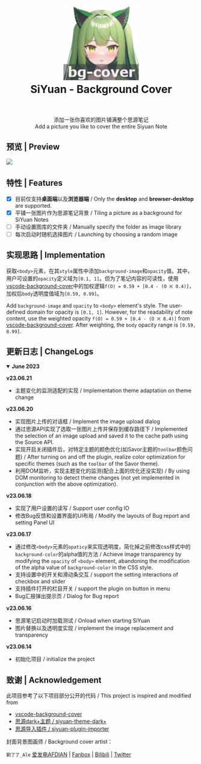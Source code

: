 <h1 align="center">
  <br>
    <img src="./icon.png" alt="logo" width="200">
  <br>
  SiYuan - Background Cover
  <br>
  <br>
</h1>

<p align="center">
添加一张你喜欢的图片铺满整个思源笔记
<br/>
Add a picture you like to cover the entire Siyuan Note
<br/>
</p>

## 预览 | Preview

![](https://cdn.jsdelivr.net/gh/HowcanoeWang/siyuan-plugin-background-cover/preview.png)

## 特性 | Features

- [x] 目前仅支持**桌面端**以及**浏览器端** / Only the **desktop** and **browser-desktop** are supported.
- [x] 平铺一张图片作为思源笔记背景 / Tiling a picture as a background for SiYuan Notes
- [ ] 手动设置图库的文件夹 / Manually specify the folder as image library
- [ ] 每次启动时随机选择图片 / Launching by choosing a random image

## 实现思路 | Implementation

获取`<body>`元素，在其`style`属性中添加`background-image`和`opacity`值。其中，用户可设置的`opacity`定义域为`[0.1, 1]`。但为了笔记内容的可读性，使用[vscode-background-cover](https://github.com/AShujiao/vscode-background-cover)中的加权逻辑`f(O) = 0.59 + [0.4 - (O ⨉ 0.4)]`，加权后`body`透明度值域为`[0.59, 0.99]`。

Add `background-image` and `opacity` to `<body>` element's style. The user-defined domain for opacity is `[0.1, 1]`. However, for the readability of note content, use the weighted opacity `f(O) = 0.59 + [0.4 - (O ⨉ 0.4)]` from [vscode-background-cover](https://github.com/AShujiao/vscode-background-cover). After weighting, the `body` opacity range is `[0.59, 0.99]`.


## 更新日志 | ChangeLogs

<details open>
<summary><b>June 2023</b></summary>

**v23.06.21**

- 主题变化的监测适配的实现 / Implementation theme adaptation on theme change

**v23.06.20**

- 实现图片上传的对话框 / Implement the image upload dialog
- 通过思源API实现了选取一张图片上传并保存到缓存路径下 / Implemented the selection of an image upload and saved it to the cache path using the Source API.
- 实现开启关闭插件后，对特定主题的颜色优化(如Savor主题的`toolbar`颜色问题) / After turning on and off the plugin, realize color optimization for specific themes (such as the `toolbar` of the Savor theme).
- 利用DOM监听，实现主题变化的监测(配合上面的优化还没实现) / By using DOM monitoring to detect theme changes (not yet implemented in conjunction with the above optimization).

**v23.06.18**

- 实现了用户设置的读写 / Support user config IO
- 修改Bug反馈和设置界面的UI布局 / Modify the layouts of Bug report and setting Panel UI

**v23.06.17**

- 通过修改`<body>`元素的`opaticy`来实现透明度，简化掉之前修改css样式中的`background-color`的alpha值的方法 / Achieve image transparency by modifying the `opacity` of `<body>` element, abandoning the modification of the alpha value of `background-color` in the CSS style.
- 支持设置中的开关和滑动条交互 / support the setting interactions of checkbox and slider
- 支持插件打开的栏目开关 / support the plugin on button in menu
- Bug汇报弹出提示页 / Dialog for Bug report

**v23.06.16**

- 思源笔记启动时加载测试 / Onload when starting SiYuan
- 图片替换以及透明度实现 / implement the image replacement and transparency 

**v23.06.14**

- 初始化项目 / initialize the project

</details>

## 致谢 | Acknowledgement

此项目参考了以下项目部分公开的代码 / This project is inspired and modified from 

* [vscode-background-cover](https://github.com/AShujiao/vscode-background-cover)
* [思源dark+主题 / siyuan-theme-dark+](https://github.com/Zuoqiu-Yingyi/siyuan-theme-dark-plus)
* [思源导入插件 / siyuan-plugin-importer](https://github.com/terwer/siyuan-plugin-importer/tree/main)

封面背景图画师 / Background cover artist：    

`劉了了_Ale`  [爱发电AFDIAN](https://afdian.net/a/_LIAO) | [Fanbox](https://www.fanbox.cc/@ale) | [Bilibili](https://space.bilibili.com/3883010) | [Twitter](https://twitter.com/_LIAO)
